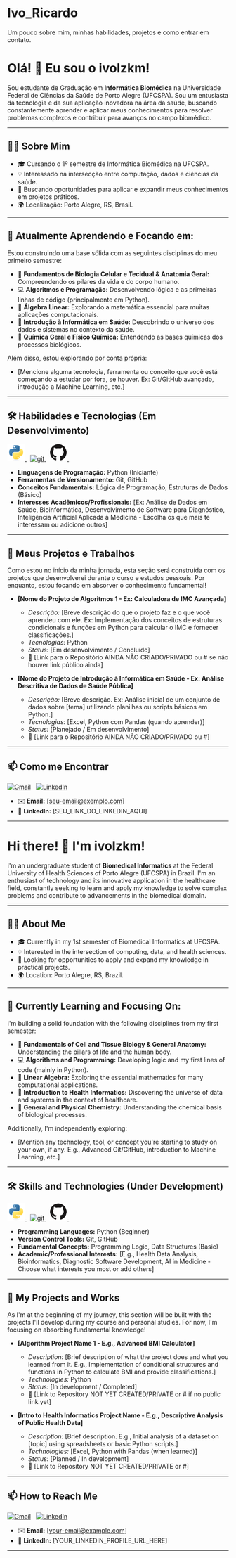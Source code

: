 # Ivo_Ricardo
Um pouco sobre mim, minhas habilidades, projetos e como entrar em contato.


# Olá! 👋 Eu sou o ivolzkm!

<p align="left">
  Sou estudante de Graduação em <strong>Informática Biomédica</strong> na Universidade Federal de Ciências da Saúde de Porto Alegre (UFCSPA).
  Sou um entusiasta da tecnologia e da sua aplicação inovadora na área da saúde, buscando constantemente aprender e aplicar meus conhecimentos para resolver problemas complexos e contribuir para avanços no campo biomédico.
</p>

---

## 👨‍💻 Sobre Mim

* 🎓 Cursando o 1º semestre de Informática Biomédica na UFCSPA.
* 💡 Interessado na intersecção entre computação, dados e ciências da saúde.
* 🚀 Buscando oportunidades para aplicar e expandir meus conhecimentos em projetos práticos.
* 🌍 Localização: Porto Alegre, RS, Brasil.

---

## 🌱 Atualmente Aprendendo e Focando em:

Estou construindo uma base sólida com as seguintes disciplinas do meu primeiro semestre:
* 🧬 **Fundamentos de Biologia Celular e Tecidual & Anatomia Geral:** Compreendendo os pilares da vida e do corpo humano.
* 💻 **Algoritmos e Programação:** Desenvolvendo lógica e as primeiras linhas de código (principalmente em Python).
* 🧮 **Álgebra Linear:** Explorando a matemática essencial para muitas aplicações computacionais.
* 🏥 **Introdução à Informática em Saúde:** Descobrindo o universo dos dados e sistemas no contexto da saúde.
* 🧪 **Química Geral e Físico Química:** Entendendo as bases químicas dos processos biológicos.

Além disso, estou explorando por conta própria:
* [Mencione alguma tecnologia, ferramenta ou conceito que você está começando a estudar por fora, se houver. Ex: Git/GitHub avançado, introdução a Machine Learning, etc.]

---

## 🛠️ Habilidades e Tecnologias (Em Desenvolvimento)

<p align="left">
  <a href="https://www.python.org" target="_blank" rel="noreferrer">
    <img src="https://raw.githubusercontent.com/devicons/devicon/master/icons/python/python-original.svg" alt="python" width="40" height="40"/>
  </a> &nbsp;
  <a href="https://git-scm.com/" target="_blank" rel="noreferrer">
    <img src="https://www.vectorlogo.zone/logos/git-scm/git-scm-icon.svg" alt="git" width="40" height="40"/>
  </a> &nbsp;
  <a href="https://github.com/" target="_blank" rel="noreferrer">
    <img src="https://raw.githubusercontent.com/devicons/devicon/55609aa5bd817ff167af803540379974c286539d/icons/github/github-original.svg" alt="github" width="40" height="40"/>
  </a> &nbsp;
  </p>

* **Linguagens de Programação:** Python (Iniciante)
* **Ferramentas de Versionamento:** Git, GitHub
* **Conceitos Fundamentais:** Lógica de Programação, Estruturas de Dados (Básico)
* **Interesses Acadêmicos/Profissionais:** [Ex: Análise de Dados em Saúde, Bioinformática, Desenvolvimento de Software para Diagnóstico, Inteligência Artificial Aplicada à Medicina - Escolha os que mais te interessam ou adicione outros]

---

## 🚀 Meus Projetos e Trabalhos

Como estou no início da minha jornada, esta seção será construída com os projetos que desenvolverei durante o curso e estudos pessoais. Por enquanto, estou focando em absorver o conhecimento fundamental!

* **[Nome do Projeto de Algoritmos 1 - Ex: Calculadora de IMC Avançada]**
    * *Descrição:* [Breve descrição do que o projeto faz e o que você aprendeu com ele. Ex: Implementação dos conceitos de estruturas condicionais e funções em Python para calcular o IMC e fornecer classificações.]
    * *Tecnologias:* Python
    * *Status:* [Em desenvolvimento / Concluído]
    * 🔗 [Link para o Repositório AINDA NÃO CRIADO/PRIVADO ou # se não houver link público ainda]

* **[Nome do Projeto de Introdução à Informática em Saúde - Ex: Análise Descritiva de Dados de Saúde Pública]**
    * *Descrição:* [Breve descrição. Ex: Análise inicial de um conjunto de dados sobre [tema] utilizando planilhas ou scripts básicos em Python.]
    * *Tecnologias:* [Excel, Python com Pandas (quando aprender)]
    * *Status:* [Planejado / Em desenvolvimento]
    * 🔗 [Link para o Repositório AINDA NÃO CRIADO/PRIVADO ou #]

---

## 📫 Como me Encontrar

<p align="left">
  <a href="mailto:[seu-email@exemplo.com]" target="_blank"><img src="https://img.shields.io/badge/Email-D14836?style=for-the-badge&logo=gmail&logoColor=white" alt="Gmail"/></a>
  &nbsp;
  <a href="[SEU_LINK_DO_LINKEDIN_AQUI]" target="_blank"><img src="https://img.shields.io/badge/LinkedIn-0077B5?style=for-the-badge&logo=linkedin&logoColor=white" alt="LinkedIn"/></a>
  </p>

* ✉️ **Email:** [seu-email@exemplo.com]
* 🔗 **LinkedIn:** [SEU_LINK_DO_LINKEDIN_AQUI]

---


# Hi there! 👋 I'm ivolzkm!

<p align="left">
  I'm an undergraduate student of <strong>Biomedical Informatics</strong> at the Federal University of Health Sciences of Porto Alegre (UFCSPA) in Brazil.
  I'm an enthusiast of technology and its innovative application in the healthcare field, constantly seeking to learn and apply my knowledge to solve complex problems and contribute to advancements in the biomedical domain.
</p>

---

## 👨‍💻 About Me

* 🎓 Currently in my 1st semester of Biomedical Informatics at UFCSPA.
* 💡 Interested in the intersection of computing, data, and health sciences.
* 🚀 Looking for opportunities to apply and expand my knowledge in practical projects.
* 🌍 Location: Porto Alegre, RS, Brazil.

---

## 🌱 Currently Learning and Focusing On:

I'm building a solid foundation with the following disciplines from my first semester:
* 🧬 **Fundamentals of Cell and Tissue Biology & General Anatomy:** Understanding the pillars of life and the human body.
* 💻 **Algorithms and Programming:** Developing logic and my first lines of code (mainly in Python).
* 🧮 **Linear Algebra:** Exploring the essential mathematics for many computational applications.
* 🏥 **Introduction to Health Informatics:** Discovering the universe of data and systems in the context of healthcare.
* 🧪 **General and Physical Chemistry:** Understanding the chemical basis of biological processes.

Additionally, I'm independently exploring:
* [Mention any technology, tool, or concept you're starting to study on your own, if any. E.g., Advanced Git/GitHub, introduction to Machine Learning, etc.]

---

## 🛠️ Skills and Technologies (Under Development)

<p align="left">
  <a href="https://www.python.org" target="_blank" rel="noreferrer">
    <img src="https://raw.githubusercontent.com/devicons/devicon/master/icons/python/python-original.svg" alt="python" width="40" height="40"/>
  </a> &nbsp;
  <a href="https://git-scm.com/" target="_blank" rel="noreferrer">
    <img src="https://www.vectorlogo.zone/logos/git-scm/git-scm-icon.svg" alt="git" width="40" height="40"/>
  </a> &nbsp;
  <a href="https://github.com/" target="_blank" rel="noreferrer">
    <img src="https://raw.githubusercontent.com/devicons/devicon/55609aa5bd817ff167af803540379974c286539d/icons/github/github-original.svg" alt="github" width="40" height="40"/>
  </a> &nbsp;
  </p>

* **Programming Languages:** Python (Beginner)
* **Version Control Tools:** Git, GitHub
* **Fundamental Concepts:** Programming Logic, Data Structures (Basic)
* **Academic/Professional Interests:** [E.g., Health Data Analysis, Bioinformatics, Diagnostic Software Development, AI in Medicine - Choose what interests you most or add others]

---

## 🚀 My Projects and Works

As I'm at the beginning of my journey, this section will be built with the projects I'll develop during my course and personal studies. For now, I'm focusing on absorbing fundamental knowledge!

* **[Algorithm Project Name 1 - E.g., Advanced BMI Calculator]**
    * *Description:* [Brief description of what the project does and what you learned from it. E.g., Implementation of conditional structures and functions in Python to calculate BMI and provide classifications.]
    * *Technologies:* Python
    * *Status:* [In development / Completed]
    * 🔗 [Link to Repository NOT YET CREATED/PRIVATE or # if no public link yet]

* **[Intro to Health Informatics Project Name - E.g., Descriptive Analysis of Public Health Data]**
    * *Description:* [Brief description. E.g., Initial analysis of a dataset on [topic] using spreadsheets or basic Python scripts.]
    * *Technologies:* [Excel, Python with Pandas (when learned)]
    * *Status:* [Planned / In development]
    * 🔗 [Link to Repository NOT YET CREATED/PRIVATE or #]

---

## 📫 How to Reach Me

<p align="left">
  <a href="mailto:[your-email@example.com]" target="_blank"><img src="https://img.shields.io/badge/Email-D14836?style=for-the-badge&logo=gmail&logoColor=white" alt="Gmail"/></a>
  &nbsp;
  <a href="[YOUR_LINKEDIN_PROFILE_URL_HERE]" target="_blank"><img src="https://img.shields.io/badge/LinkedIn-0077B5?style=for-the-badge&logo=linkedin&logoColor=white" alt="LinkedIn"/></a>
  </p>

* ✉️ **Email:** [your-email@example.com]
* 🔗 **LinkedIn:** [YOUR_LINKEDIN_PROFILE_URL_HERE]

---
